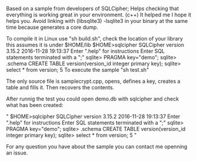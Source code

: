 Based on a sample from developers of SQLCipher; 
Helps checking that everything is working great in your environment. (c++)
It helped me I hope it helps you.
Avoid linking with (libsqlite3) -lsqlite3 in your binary at the same time because generates a core dump.

To compile it in Linux use "sh build.sh", check the location of your library this assumes it is under $HOME/lib 
$HOME>sqlcipher
SQLCipher version 3.15.2 2016-11-28 19:13:37
Enter ".help" for instructions
Enter SQL statements terminated with a ";"
sqlite> PRAGMA key="demo";
sqlite> .schema
CREATE TABLE version(version_id integer primary key);
sqlite> select * from version;
5
To execute the sample "sh test.sh"

The only source file is samplecrypt.cpp, opens, defines a key, creates a table and fills it. Then recovers the contents.

After runnig the test you could open demo.db with sqlcipher and check what has been created:

"
$HOME>sqlcipher
SQLCipher version 3.15.2 2016-11-28 19:13:37
Enter ".help" for instructions
Enter SQL statements terminated with a ";"
sqlite> PRAGMA key="demo";
sqlite> .schema
CREATE TABLE version(version_id integer primary key);
sqlite> select * from version;
5
"

For any question you have about the sample you can contact me openning an issue.
